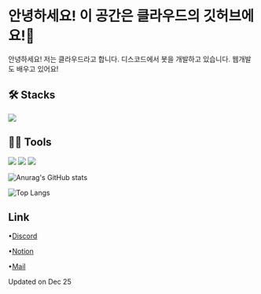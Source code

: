 # 안녕하세요! 이 공간은 클라우드의 깃허브에요!🎉
안녕하세요! 저는 클라우드라고 합니다.
디스코드에서 봇을 개발하고 있습니다. 웹개발도 배우고 있어요!

## 🛠️ Stacks
<img src="https://img.shields.io/badge/Python-3766AB?style=flat-square&logo=Python&logoColor=white"/>

## 💪🏼 Tools
<img src="https://img.shields.io/badge/Visual Studio Code-007ACC?style=flat-square&logo=Visual Studio Code&logoColor=white"/> <img src="https://img.shields.io/badge/GitHub-181717?style=flat-square&logo=GitHub&logoColor=white"/> <img src="https://img.shields.io/badge/replit-F26207?style=flat-square&logo=replit&logoColor=white"/>

![Anurag's GitHub stats](https://github-readme-stats.vercel.app/api?username=backspaceCL&show_icons=true&theme=tokyonight)

![Top Langs](https://github-readme-stats.vercel.app/api/top-langs/?username=backspaceCL&layout=compact&theme=tokyonight)

## Link
•[Discord](https://discord.com/channels/@cloud2077_)

•[Notion](https://pickled-emperor-9ab.notion.site/e73cfebf5e174793a71b2e42caf59c17?pvs=4)

•[Mail](cloudspace1123@outlook.kr)

Updated on Dec 25
